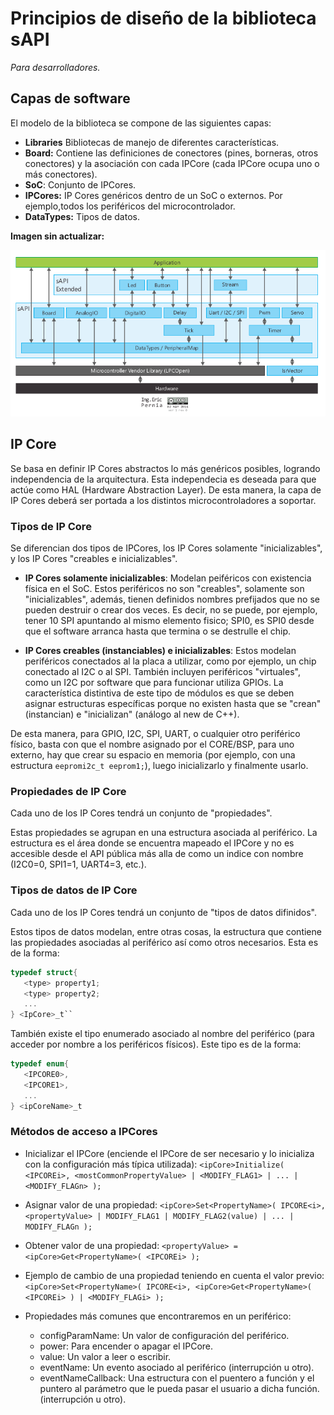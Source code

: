 # Principios de diseño de la biblioteca sAPI

*Para desarrolladores.*

## Capas de software

El modelo de la biblioteca se compone de las siguientes capas:

- **Libraries** Bibliotecas de manejo de diferentes características.
- **Board:** Contiene las definiciones de conectores (pines, borneras, otros conectores) y la asociación con cada IPCore (cada IPCore ocupa uno o más conectores).
- **SoC**: Conjunto de IPCores.
- **IPCores:** IP Cores genéricos dentro de un SoC o externos. Por ejemplo,todos los periféricos del microcontrolador.
- **DataTypes:** Tipos de datos.

**Imagen sin actualizar:**

![Imagen "sapi-modulos-capas.png" no encontrada](assets/img/sapi-modulos-capas.png "Módulos y capas de la biblioteca sAPI")

## IP Core

Se basa en definir IP Cores abstractos lo más genéricos posibles, logrando
independencia de la arquitectura. Esta independecia es deseada para que actúe
como HAL (Hardware Abstraction Layer). De esta manera, la capa de IP Cores 
deberá ser portada a los distintos microcontroladores a soportar.

### Tipos de IP Core

Se diferencian dos tipos de IPCores, los IP Cores solamente "inicializables", y
los IP Cores "creables e inicializables".

- **IP Cores solamente inicializables**: 
Modelan peiféricos con existencia física en el SoC. Estos periféricos no son
"creables", solamente son "inicializables", además, tienen definidos nombres
prefijados que no se pueden destruir o crear dos veces. Es decir, no se puede,
por ejemplo, tener 10 SPI apuntando al mismo elemento fisico; SPI0, es SPI0 
desde que el software arranca hasta que termina o se destrulle el chip.

- **IP Cores creables (instanciables) e inicializables**: 
Estos modelan periféricos conectados al la placa a utilizar, como por ejemplo,
un chip conectado al I2C o al SPI. También incluyen periféricos "virtuales",
como un I2C por software que para funcionar utiliza GPIOs.
La característica distintiva de este tipo de módulos es que se deben asignar
estructuras específicas porque no existen hasta que se "crean" (instancian) e
"inicializan" (análogo al new de C++).

De esta manera, para GPIO, I2C, SPI, UART, o cualquier otro periférico físico,
basta con que el nombre asignado por el CORE/BSP, para uno externo, hay que
crear su espacio en memoria (por ejemplo, con una estructura 
``eepromi2c_t eeprom1;``), luego inicializarlo y finalmente usarlo.

### Propiedades de IP Core

Cada uno de los IP Cores tendrá un conjunto de "propiedades". 

Estas propiedades se agrupan en una estructura asociada al periférico. La
estructura es el área donde se encuentra mapeado el IPCore y no es accesible
desde el API pública más alla de como un indice con nombre (I2C0=0, SPI1=1,
UART4=3, etc.).

### Tipos de datos de IP Core

Cada uno de los IP Cores tendrá un conjunto de "tipos de datos difinidos". 

Estos tipos de datos modelan, entre otras cosas, la estructura que contiene las
propiedades asociadas al periférico así como otros necesarios. Esta es de la
forma:

```c
typedef struct{
   <type> property1;
   <type> property2;
   ...
} <IpCore>_t`` 
```

También existe el tipo enumerado asociado al nombre del periférico (para
acceder por nombre a los periféricos físicos). Este tipo es de la forma:

```c
typedef enum{
   <IPCORE0>,
   <IPCORE1>,
   ...
} <ipCoreName>_t
```

### Métodos de acceso a IPCores

- Inicializar el IPCore (enciende el IPCore de ser necesario y lo inicializa con la configuración más típica utilizada): ``<ipCore>Initialize( <IPCOREi>, <mostCommonPropertyValue> | <MODIFY_FLAG1> | ... | <MODIFY_FLAGn> );
``

- Asignar valor de una propiedad: ``<ipCore>Set<PropertyName>( IPCORE<i>, <propertyValue> | MODIFY_FLAG1 | MODIFY_FLAG2(value) | ... | MODIFY_FLAGn );``

- Obtener valor de una propiedad: ``<propertyValue> = <ipCore>Get<PropertyName>( <IPCOREi> );``

- Ejemplo de cambio de una propiedad teniendo en cuenta el valor previo:``<ipCore>Set<PropertyName>( IPCORE<i>, <ipCore>Get<PropertyName>( <IPCOREi> ) | <MODIFY_FLAGi> );``

- Propiedades más comunes que encontraremos en un periférico:
   - configParamName: Un valor de configuración del periférico.
   - power: Para encender o apagar el IPCore.
   - value: Un valor a leer o escribir.
   - eventName: Un evento asociado al periférico (interrupción u otro).
   - eventNameCallback: Una estructura con el puentero a función y el puntero al parámetro que le pueda pasar el usuario a dicha función. (interrupción u otro).



